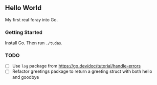 ## Hello World

My first real foray into Go.

### Getting Started

Install Go. Then run `./tudas`.

### TODO

* [ ] Use `log` package from https://go.dev/doc/tutorial/handle-errors
* [ ] Refactor greetings package to return a greeting struct with both hello and goodbye
